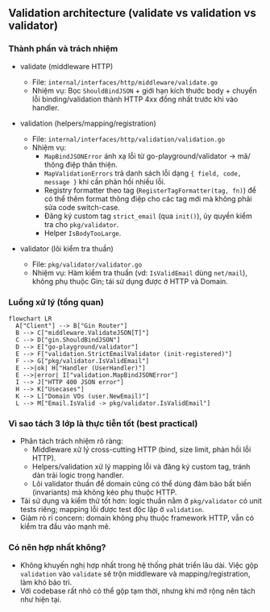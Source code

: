 ## Validation architecture (validate vs validation vs validator)

### Thành phần và trách nhiệm
- validate (middleware HTTP)
  - File: `internal/interfaces/http/middleware/validate.go`
  - Nhiệm vụ: Bọc `ShouldBindJSON` + giới hạn kích thước body + chuyển lỗi binding/validation thành HTTP 4xx đồng nhất trước khi vào handler.

- validation (helpers/mapping/registration)
  - File: `internal/interfaces/http/validation/validation.go`
  - Nhiệm vụ: 
    - `MapBindJSONError` ánh xạ lỗi từ go-playground/validator → mã/ thông điệp thân thiện.
    - `MapValidationErrors` trả danh sách lỗi dạng `{ field, code, message }` khi cần phản hồi nhiều lỗi.
    - Registry formatter theo tag (`RegisterTagFormatter(tag, fn)`) để có thể thêm format thông điệp cho các tag mới mà không phải sửa code switch-case.
    - Đăng ký custom tag `strict_email` (qua `init()`), ủy quyền kiểm tra cho `pkg/validator`.
    - Helper `IsBodyTooLarge`.

- validator (lõi kiểm tra thuần)
  - File: `pkg/validator/validator.go`
  - Nhiệm vụ: Hàm kiểm tra thuần (vd: `IsValidEmail` dùng `net/mail`), không phụ thuộc Gin; tái sử dụng được ở HTTP và Domain.

### Luồng xử lý (tổng quan)
```mermaid
flowchart LR
  A["Client"] --> B["Gin Router"]
  B --> C["middleware.ValidateJSON[T]"]
  C --> D["gin.ShouldBindJSON"]
  D --> E["go-playground/validator"]
  E --> F["validation.StrictEmailValidator (init-registered)"]
  F --> G["pkg/validator.IsValidEmail"]
  E -->|ok| H["Handler (UserHandler)"]
  E -->|error| I["validation.MapBindJSONError"]
  I --> J["HTTP 400 JSON error"]
  H --> K["Usecases"]
  K --> L["Domain VOs (user.NewEmail)"]
  L --> M["Email.IsValid -> pkg/validator.IsValidEmail"]
```

### Vì sao tách 3 lớp là thực tiễn tốt (best practical)
- Phân tách trách nhiệm rõ ràng:
  - Middleware xử lý cross-cutting HTTP (bind, size limit, phản hồi lỗi HTTP).
  - Helpers/validation xử lý mapping lỗi và đăng ký custom tag, tránh dàn trải logic trong handler.
  - Lõi validator thuần để domain cũng có thể dùng đảm bảo bất biến (invariants) mà không kéo phụ thuộc HTTP.
- Tái sử dụng và kiểm thử tốt hơn: logic thuần nằm ở `pkg/validator` có unit tests riêng; mapping lỗi được test độc lập ở `validation`.
- Giảm rò rỉ concern: domain không phụ thuộc framework HTTP, vẫn có kiểm tra đầu vào mạnh mẽ.

### Có nên hợp nhất không?
- Không khuyến nghị hợp nhất trong hệ thống phát triển lâu dài. Việc gộp `validation` vào `validate` sẽ trộn middleware và mapping/registration, làm khó bảo trì.
- Với codebase rất nhỏ có thể gộp tạm thời, nhưng khi mở rộng nên tách như hiện tại.


